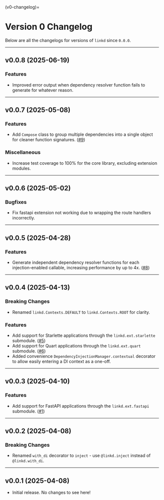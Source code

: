 <!-- This file is automatically generated. Do not edit manually. -->
(v0-changelog)=
# Version 0 Changelog

Below are all the changelogs for versions of `linkd` since `0.0.0`.

----

<!-- next-changelog -->

## v0.0.8 (2025-06-19)
### Features

- Improved error output when dependency resolver function fails to generate for whatever reason.

----

## v0.0.7 (2025-05-08)
### Features

- Add `Compose` class to group multiple dependencies into a single object for cleaner function signatures. ([#9](https://github.com/tandemdude/linkd/issues/9))

### Miscellaneous

- Increase test coverage to 100% for the core library, excluding extension modules.

----

## v0.0.6 (2025-05-02)
### Bugfixes

- Fix fastapi extension not working due to wrapping the route handlers incorrectly.

----

## v0.0.5 (2025-04-28)
### Features

- Generate independent dependency resolver functions for each injection-enabled callable, increasing performance by up to 4x. ([#8](https://github.com/tandemdude/linkd/issues/8))

----

## v0.0.4 (2025-04-13)
### Breaking Changes

- Renamed `linkd.Contexts.DEFAULT` to `linkd.Contexts.ROOT` for clarity.

### Features

- Add support for Starlette applications through the `linkd.ext.starlette` submodule. ([#5](https://github.com/tandemdude/linkd/issues/5))
- Add support for Quart applications through the `linkd.ext.quart` submodule. ([#6](https://github.com/tandemdude/linkd/issues/6))
- Added convenience `DependencyInjectionManager.contextual` decorator to allow easily entering a DI context as a one-off.

----

## v0.0.3 (2025-04-10)
### Features

- Add support for FastAPI applications through the `linkd.ext.fastapi` submodule. ([#1](https://github.com/tandemdude/linkd/issues/1))

----

## v0.0.2 (2025-04-08)
### Breaking Changes

- Renamed `with_di` decorator to `inject` - use `@linkd.inject` instead of `@linkd.with_di`.

----

## v0.0.1 (2025-04-08)

- Initial release. No changes to see here!
